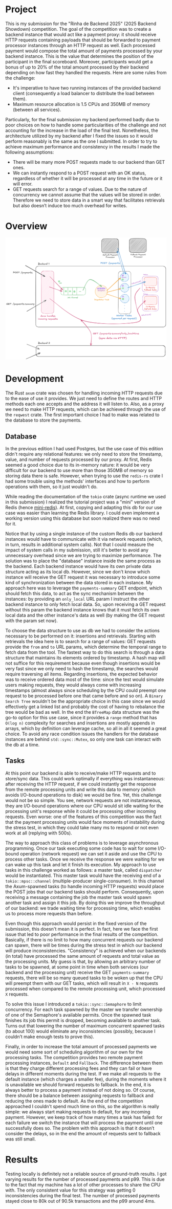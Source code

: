 # Project
This is my submission for the "Rinha de Backend 2025" (2025 Backend Showdown) competition. The goal of the competition was to create a backend instance that would act like a payment proxy: it should receive HTTP requests containing payloads that should be forwarded to payment processor instances through an HTTP request as well. Each processed payment would compose the total amount of payments processed by your backend instance. This is the value that determines the position of the participant in the final scoreboard. Moreover, participants would get a bonus of up to 20% of the total amount processed by their backend depending on how fast they handled the requests. Here are some rules from the challenge:
- It's imperative to have two running instances of the provided backend client (consequently a load balancer to distribute the load between them).
- Maximum resource allocation is 1.5 CPUs and 350MB of memory (between all services).

Particularly, for the final submission my backend performed badly due to poor choices on how to handle some particularities of the challenge and not accounting for the increase in the load of the final test. Nonetheless, the architecture utilized by my backend after I fixed the issues so it would perform reasonably is the same as the one I submitted. In order to try to achieve maximum performance and consistency in the results I made the following assumptions:
- There will be many more POST requests made to our backend than GET ones.
- We can instantly respond to a POST request with an OK status, regardless of whether it will be processed at any time in the future or it will error.
- GET requests search for a range of values. Due to the nature of concurrency we cannot assume that the values will be stored in order. Therefore we need to store data in a smart way that facilitates retrievals but also doesn’t induce too much overhead for writes.

# Overview
![Architecture](images/overview.png)

# Development
The Rust `axum` crate was chosen for handling incoming HTTP requests due to the ease of use it provides. We just need to define the routes and HTTP methods each one accepts and the address it will listen to. Also, as a proxy we need to make HTTP requests, which can be achieved through the use of the `reqwest` crate. The first important choice I had to make was related to the database to store the payments.

## Database
In the previous edition I had used Postgres, but the use case of this edition didn't require any relational features: we only need to store the timestamp, value, and number of requests processed by our proxy. At first, Redis seemed a good choice due to its in-memory nature: it would be very difficult for our backend to use more than those 350MB of memory so storing data there is safe. However, when trying to use the `redis-rs` crate I had some trouble using the methods' interfaces and how to perform operations with them, so it just wouldn't do.

While reading the documentation of the `tokio` crate (async runtime we used in this submission) I realized the tutorial project was a "mini" version of Redis (hence [mini-redis](https://github.com/tokio-rs/mini-redis)). At first, copying and adapting this db for our use case was easier than learning the Redis library. I could even implement a working version using this database but soon realized there was no need for it.

Notice that by using a single instance of the custom Redis db our backend instances would have to communicate with it via network requests (which, in turn, results in additional system calls). Not that I could measure the impact of system calls in my submission, still it's better to avoid any unnecessary overhead since we are trying to maximize performance. The solution was to place the "database" instance inside the same process as the backend. Each backend instance would have its own private data structure acting as its local db. However, since we don't know which instance will receive the GET request it was necessary to introduce some kind of synchronization between the data stored in each instance. My approach here was to leverage the `payments-summary` GET endpoint, which should fetch this data, to act as the sync mechanism between the instances: by providing an `only_local` URL param I instruct the other backend instance to only fetch local data. So, upon receiving a GET request without this param the backend instance knows that it must fetch its own local data and the other instance's data as well (by making the GET request with the param set now).

To choose the data structure to use as db we had to consider the actions necessary to be performed on it: insertions and retrievals. Starting with retrievals the idea here is to search for a range of values: GET requests provide the `from` and `to` URL params, which determine the temporal range to fetch data from the tool. The fastest way to do this search is through a data structure that maintains its elements ordered by timestamp. A hash map will not suffice for this requirement because even though insertions would be very fast since we only need to hash the timestamp, the searches would require traversing all items. Regarding insertions, the expected behavior was to receive ordered data most of the time: since the test would simulate users making requests, they would always come with increasing timestamps (almost always since scheduling by the CPU could preempt one request to be processed before one that came before and so on). A `Binary Search Tree` wouldn't be the appropriate choice in this case since we would effectively get a linked list and probably the cost of having to rebalance the tree would be bad as well. In the end the `BTreeMap` data structure was the go-to option for this use case, since it provides a `range` method that has `O(log n)` complexity for searches and insertions are mostly appends in arrays, which by definition can leverage cache, so all in all it seemed a great choice. To avoid any race condition issues the handlers for the database instances are behind `std::sync::Mutex`, so only one task can interact with the db at a time.

## Tasks
At this point our backend is able to receive/make HTTP requests and to store/sync data. This could work optimally if everything was instantaneous: after receiving the HTTP request, if we could instantly get the response from the remote processing units and write this data to memory (which avoids I/O-bound operations to disk) we would be fine. Yet, this challenge would not be so simple. You see, network requests are not instantaneous, they are I/O-bound operations where our CPU would sit idle waiting for the processing unit's response while it could be processing other incoming requests. Even worse: one of the features of this competition was the fact that the payment processing units would face moments of instability during the stress test, in which they could take many ms to respond or not even work at all (replying with 500s).

The way to approach this class of problems is to leverage asynchronous programming. Once our task executing some code has to wait for some I/O-bound operation (network request) we can set it aside and use the CPU to process other tasks. Once we receive the response we were waiting for we can wake up this task and let it finish its execution. My approach to use tasks in this challenge worked as follows: a master task, called `dispatcher` would be instantiated. This master task would have the receiving end of a `tokio::mpsc::channel` (multiple-producer single-consumer). In this channel the Axum-spawned tasks (to handle incoming HTTP requests) would place the POST jobs that our backend tasks should perform. Consequently, upon receiving a message containing the job the master task would spawn another task and assign it this job. By doing this we improve the throughput of our backend: we trade waiting time for processing time, which enables us to process more requests than before.

Even though this approach would persist in the fixed version of the submission, this doesn't mean it is perfect. In fact, here we face the first issue that led to poor performance in the final results of the competition. Basically, if there is no limit to how many concurrent requests our backend can spawn, there will be times during the stress test in which our backend will produce inconsistencies. "Consistency" is achieved when our backends (in total) have processed the same amount of requests and total value as the processing units. My guess is that, by allowing an arbitrary number of tasks to be spawned, at some point in time when both services (our backend and the processing unit) receive the GET `payments-summary` requests, there will be so many queued tasks to be woken up that the CPU will preempt them with our GET tasks, which will result in `X - N` requests processed when compared to the remote processing unit, which processed `X` requests.

To solve this issue I introduced a `tokio::sync::Semaphore` to limit concurrency. For each task spawned by the master we transfer ownership of one of the Semaphore's available permits. Once the spawned task finishes its job this permit is dropped, becoming available to another task. Turns out that lowering the number of maximum concurrent spawned tasks (to about 100) would eliminate any inconsistencies (possibly, because I couldn’t make enough tests to prove this).

Finally, in order to increase the total amount of processed payments we would need some sort of scheduling algorithm of our own for the processing tasks. The competition provides two remote payment processing instances, `Default` and `Fallback`. The difference between them is that they charge different processing fees and they can fail or have delays in different moments during the test. If we make all requests to the default instance (which charges a smaller fee), during the moments where it is unavailable we should forward requests to fallback. In the end, it is always better to process a payment instead of not doing so. Of course, there should be a balance between assigning requests to fallback and reducing the ones made to default. As the end of the competition approached I couldn't spend much time on this, so the algorithm is really simple: we always start making requests to default, for any incoming payment. However, we keep track of how many times a task has failed: for each failure we switch the instance that will process the payment until one successfully does so. The problem with this approach is that it doesn’t consider the delays, so in the end the amount of requests sent to fallback was still small.

# Results
Testing locally is definitely not a reliable source of ground-truth results. I got varying results for the number of processed payments and p99. This is due to the fact that my machine has a lot of other processes to share the CPU with. The only consistent value for this strategy was getting 0 inconsistencies during the final test. The number of processed payments stayed close to 80k out of 90.5k transactions and the p99 around 4ms.
